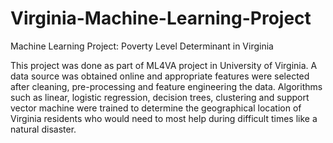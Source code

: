 # Virginia-Machine-Learning-Project
Machine Learning Project: Poverty Level Determinant in Virginia 

This project was done as part of ML4VA project in University of Virginia. A data source was obtained online and appropriate features were selected after cleaning, pre-processing and feature engineering the data. Algorithms such as linear, logistic regression, decision trees, clustering and support vector machine were trained to determine the geographical location of Virginia residents who would need to most help during difficult times like a natural disaster. 
